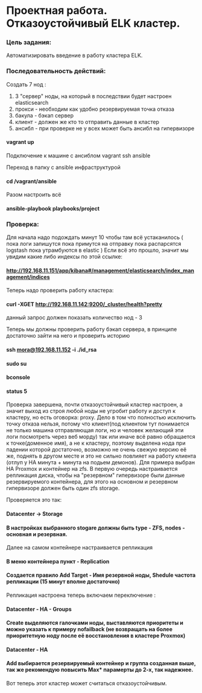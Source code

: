 # Проектная работа. Отказоустойчивый ELK кластер. 

### Цель задания: 
Автоматизировать введение в работу кластера ELK.

### Последовательность действий:

Создать 7 нод : 
  1. 3 "сервер" ноды, на который в последствии будет настроен elasticsearch  
  2. прокси - необходим как удобно резервируемая точка отказа 
  3. бакула - бэкап сервер
  4. клиент - должен же кто то отправить данные в кластер
  5. ансибл - при проверке не у всех может быть ансибл на гипервизоре
#### vagrant up

Подключение к машине с ансиблом 
vagrant ssh ansible 

 Переход в папку с ansible инфраструктурой 
#### cd /vagrant/ansible 
 
Разом настроить вcё
#### ansible-playbook playbooks/project

### Проверка:

Для начала надо подождать минут 10 чтобы там всё устаканилось ( пока логи запишутся пока примутся на отправку пока распарсятся logstash пока утрамбуются в elastic ) 
Если всё это прошло, значит мы увидим какие либо индексы по этой ссылке: 
#### http://192.168.11.151/app/kibana#/management/elasticsearch/index_management/indices 

Теперь надо проверить работу кластера: 
#### curl -XGET http://192.168.11.142:9200/_cluster/health?pretty

данный запрос должен показать количество нод - 3 

Теперь мы должны проверить работу бэкап сервера, в принципе достаточно зайти на него и проверить историю 

#### ssh mora@192.168.11.152 -i ./id_rsa 

#### sudo su 

#### bconsole 

#### status 5 


Проверка завершена, почти отказоустойчивый кластер настроен, а значит выход из строя любой ноды не угробит работу и доступ к кластеру, но есть оговорка: proxy. Дело в том что полностью исключить точку отказа нельзя, потому что клиент(под клиентом тут понимается не только машина отправляющая логи, но и человек желающий эти логи посмотреть через веб морду) так или иначе всё равно обращается к точке(доменное имя), а не к кластеру, поэтому выделена нода при падении которой достаточно, возможно не очень свежую версию её же, поднять в другом месте и это не сильно повлияет на работу клиента (отлуп у HA минута + минута на подьем демонов).
Для примера выбран HA Proxmox и контейнер на zfs. 
В первую очередь настраивается репликация диска, чтобы на "резервном" гипервизоре были данные резервируемого контейнера, для этого на основном и резервном гипервизоре должен быть один zfs storage. 

Проверяется это так: 

#### Datacenter -> Storage 
#### В настройках выбранного stogare должны быть type - ZFS, nodes - основная и резервная. 

Далее на самом контейнере настраивается репликация 

#### В меню контейнера пункт - Replication 
#### Cоздается правило Add Target - Имя резервной ноды, Shedule частота репликации (15 минут вполне достаточно)

Репликация настроена теперь включаем переключение : 

#### Datacenter - HA - Groups 
#### Create выделяются галочками ноды, выставляются приоритеты и можно указать к примеру nofailback (не возвращать на более приоритетную ноду после её восстановления в кластере Proxmox)
#### Datacenter - HA 
#### Add выбирается резервируемый контейнер и группа созданная выше, так же рекомендую повысить Max* парамерты до 2-х, так надежнее. 

Вот теперь этот кластер может считаться отказоустойчивым. 


